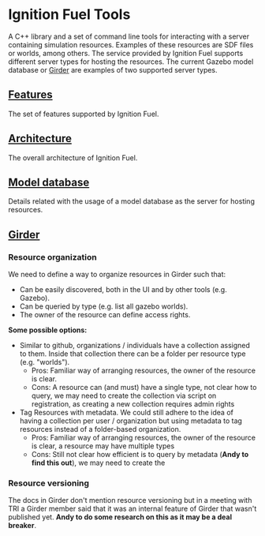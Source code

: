 # Ignition Fuel Tools

A C++ library and a set of command line tools for interacting with a server containing simulation resources. Examples of these resources are SDF files or worlds, among others. The service provided by Ignition Fuel supports different server types for hosting the resources. The current Gazebo model database or [Girder](https://girder.readthedocs.io/en/latest/) are examples of two supported server types.


## [Features](https://bitbucket.org/ignitionrobotics/ign-fuel-tools/wiki/features)
The set of features supported by Ignition Fuel.

## [Architecture](https://bitbucket.org/ignitionrobotics/ign-fuel-tools/wiki/architecture)
The overall architecture of Ignition Fuel.

## [Model database](https://bitbucket.org/ignitionrobotics/ign-fuel-tools/wiki/model_database)
Details related with the usage of a model database as the server for hosting resources.

## [Girder](https://bitbucket.org/ignitionrobotics/ign-fuel-tools/wiki/girder)

### Resource organization

We need to define a way to organize resources in Girder such that:

- Can be easily discovered, both in the UI and by other tools (e.g. Gazebo).
- Can be queried by type (e.g. list all gazebo worlds).
- The owner of the resource can define access rights.

**Some possible options:**

- Similar to github, organizations / individuals have a collection assigned to them. Inside that collection there can be a folder per resource type (e.g. "worlds").
    - Pros: Familiar way of arranging resources, the owner of the resource is clear.
    - Cons: A resource can (and must) have a single type, not clear how to query, we may need to create the collection via script on registration, as creating a new collection requires admin rights
- Tag Resources with metadata. We could still adhere to the idea of having a collection per user / organization but using metadata to tag resources instead of a folder-based organization. 
    - Pros: Familiar way of arranging resources, the owner of the resource is clear, a resource may have multiple types 
    - Cons: Still not clear how efficient is to query by metadata (**Andy to find this out**), we may need to create the 

### Resource versioning

The docs in Girder don't mention resource versioning but in a meeting with TRI a Girder member said that it was an internal feature of Girder that wasn't published yet. **Andy to do some research on this as it may be a deal breaker**.